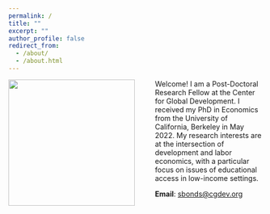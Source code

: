 ```yaml
---
permalink: /
title: ""
excerpt: ""
author_profile: false
redirect_from: 
  - /about/
  - /about.html
---
```


<img src="{{site.url}}/images/bonds_bio_photo.jpg" width="250" align="left" style="display: block; margin-right: 40px;" /> 


Welcome! I am a Post-Doctoral Research Fellow at the Center for Global Development. I received my PhD in Economics from the University of California, Berkeley in May 2022. My research interests are at the intersection of development and labor economics, with a particular focus on issues of educational access in low-income settings. 

**Email**: [sbonds@cgdev.org](mailto:sbonds@cgdev.org)

